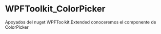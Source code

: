 # WPFToolkit_ColorPicker
Apoyados del nuget WPFToolkit.Extended conoceremos el componente de ColorPicker
